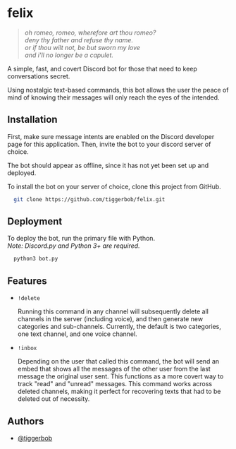# felix

> *oh romeo, romeo, wherefore art thou romeo?*  
> *deny thy father and refuse thy name.*  
> *or if thou wilt not, be but sworn my love*  
> *and i'll no longer be a capulet.*

A simple, fast, and covert Discord bot for those that need to keep conversations secret.  

Using nostalgic text-based commands, this bot allows the user the peace of mind of knowing their messages will only reach the eyes of the intended. 


## Installation

First, make sure message intents are enabled on the Discord developer page for this application. Then, invite the bot to your discord server of choice.

The bot should appear as offline, since it has not yet been set up and deployed.

To install the bot on your server of choice, clone this project from GitHub.  

```bash
  git clone https://github.com/tiggerbob/felix.git
```
    
## Deployment

To deploy the bot, run the primary file with Python.  
*Note: Discord.py and Python 3+ are required.*

```bash
  python3 bot.py
```


## Features

- `!delete`

   Running this command in any channel will subsequently delete all channels in the server (including voice), and then generate new categories and sub-channels. Currently, the default is two categories, one text channel, and one voice channel.
- `!inbox`

   Depending on the user that called this command, the bot will send an embed that shows all the messages of the other user from the last message the original user sent. This functions as a more covert way to track "read" and "unread" messages. This command works across deleted channels, making it perfect for recovering texts that had to be deleted out of necessity. 


## Authors

- [@tiggerbob](https://www.github.com/tiggerbob)

